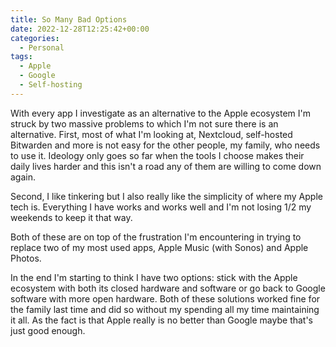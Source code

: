 ```yaml
---
title: So Many Bad Options
date: 2022-12-28T12:25:42+00:00
categories:
  - Personal
tags:
  - Apple
  - Google
  - Self-hosting
---
```


With every app I investigate as an alternative to the Apple ecosystem I'm struck by two massive problems to which I'm not sure there is an alternative.
First, most of what I'm looking at, Nextcloud, self-hosted Bitwarden and more is not easy for the other people, my family, who needs to use it. Ideology only goes so far when the tools I choose makes their daily lives harder and this isn't a road any of them are willing to come down again.

Second, I like tinkering but I also really like the simplicity of where my Apple tech is. Everything I have works and works well and I'm not losing 1/2 my weekends to keep it that way.

Both of these are on top of the frustration I'm encountering in trying to replace two of my most used apps, Apple Music (with Sonos) and Apple Photos.

In the end I'm starting to think I have two options: stick with the Apple ecosystem with both its closed hardware and software or go back to Google software with more open hardware. Both of these solutions worked fine for the family last time and did so without my spending all my time maintaining it all. As the fact is that Apple really is no better than Google maybe that's just good enough.